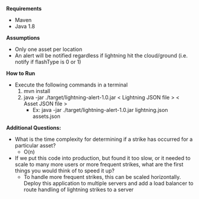 **Requirements**
* Maven
* Java 1.8

**Assumptions**
* Only one asset per location
* An alert will be notified regardless if lightning hit the cloud/ground (i.e. notify if flashType is 0 or 1)

**How to Run**
* Execute the following commands in a terminal
    1. mvn install
    2. java -jar ./target/lightning-alert-1.0.jar  < Lightning JSON file > < Asset JSON file >
       * Ex: java -jar ./target/lightning-alert-1.0.jar  lightning.json assets.json

**Additional Questions:**
* What is the time complexity for determining if a strike has occurred for a particular asset?
    * O(n)
* If we put this code into production, but found it too slow, or it needed to scale to many more users or more frequent strikes, what are the first things you would think of to speed it up?
    * To handle more frequent strikes, this can be scaled horizontally. Deploy this application to multiple servers and add a load balancer to route handling of lightning strikes to a server
    
